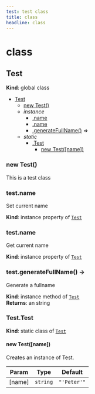 ```yaml
---
test: test class
title: class
headline: class
---
```


# class

<a name="Test"></a>

## Test
**Kind**: global class  

* [Test](#Test)
    * [new Test()](#new_Test_new)
    * _instance_
        * [.name](#Test+name)
        * [.name](#Test+name)
        * [.generateFullName()](#Test+generateFullName) ⇒
    * _static_
        * [.Test](#Test.Test)
            * [new Test([name])](#new_Test.Test_new)

<a name="new_Test_new"></a>

### new Test()
This is a test class

<a name="Test+name"></a>

### test.name
Set current name

**Kind**: instance property of [<code>Test</code>](#Test)  
<a name="Test+name"></a>

### test.name
Get current name

**Kind**: instance property of [<code>Test</code>](#Test)  
<a name="Test+generateFullName"></a>

### test.generateFullName() → 
Generate a fullname

**Kind**: instance method of [<code>Test</code>](#Test)  
**Returns**: an string  
<a name="Test.Test"></a>

### Test.Test
**Kind**: static class of [<code>Test</code>](#Test)  
<a name="new_Test.Test_new"></a>

#### new Test([name])
Creates an instance of Test.


| Param | Type | Default |
| --- | --- | --- |
| [name] | <code>string</code> | <code>&quot;&#x27;Peter&#x27;&quot;</code> | 

